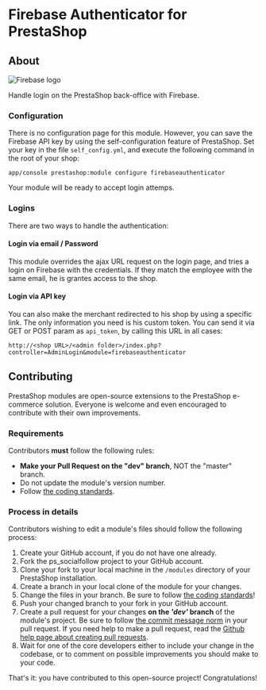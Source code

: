 # Firebase Authenticator for PrestaShop

## About

![Firebase logo](https://firebase.google.com/_static/images/firebase/touchicon-180.png)

Handle login on the PrestaShop back-office with Firebase.

### Configuration

There is no configuration page for this module. However, you can save the Firebase API key by using the self-configuration feature of PrestaShop.
Set your key in the file `self_config.yml`, and execute the following command in the root of your shop:

```
app/console prestashop:module configure firebaseauthenticator
```

Your module will be ready to accept login attemps.

### Logins

There are two ways to handle the authentication:
#### Login via email / Password

This module overrides the ajax URL request on the login page, and tries a login on Firebase with the credentials. If they match the employee with the same email, he is grantes access to the shop.

#### Login via API key

You can also make the merchant redirected to his shop by using a specific link. The only information you need is his custom token. You can send it via GET or POST param as `api_token`, by calling this URL in all cases:
```
http://<shop URL>/<admin folder>/index.php?controller=AdminLogin&module=firebaseauthenticator
```

## Contributing

PrestaShop modules are open-source extensions to the PrestaShop e-commerce solution. Everyone is welcome and even encouraged to contribute with their own improvements.

### Requirements

Contributors **must** follow the following rules:

* **Make your Pull Request on the "dev" branch**, NOT the "master" branch.
* Do not update the module's version number.
* Follow [the coding standards][1].

### Process in details

Contributors wishing to edit a module's files should follow the following process:

1. Create your GitHub account, if you do not have one already.
2. Fork the ps_socialfollow project to your GitHub account.
3. Clone your fork to your local machine in the ```/modules``` directory of your PrestaShop installation.
4. Create a branch in your local clone of the module for your changes.
5. Change the files in your branch. Be sure to follow [the coding standards][1]!
6. Push your changed branch to your fork in your GitHub account.
7. Create a pull request for your changes **on the _'dev'_ branch** of the module's project. Be sure to follow [the commit message norm][2] in your pull request. If you need help to make a pull request, read the [Github help page about creating pull requests][3].
8. Wait for one of the core developers either to include your change in the codebase, or to comment on possible improvements you should make to your code.

That's it: you have contributed to this open-source project! Congratulations!

[1]: http://doc.prestashop.com/display/PS16/Coding+Standards
[2]: http://doc.prestashop.com/display/PS16/How+to+write+a+commit+message
[3]: https://help.github.com/articles/using-pull-requests
